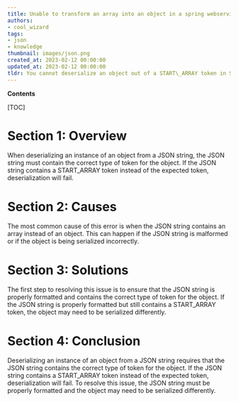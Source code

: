 ```yaml
---
title: Unable to transform an array into an object in a spring webservice
authors:
- cool_wizard
tags:
- json
- knowledge
thumbnail: images/json.png
created_at: 2023-02-12 00:00:00
updated_at: 2023-02-12 00:00:00
tldr: You cannot deserialize an object out of a START\_ARRAY token in Spring Webservice in Json.
---
```


**Contents**

[TOC]

# Section 1: Overview
When deserializing an instance of an object from a JSON string, the JSON string must contain the correct type of token for the object. If the JSON string contains a START_ARRAY token instead of the expected token, deserialization will fail.

# Section 2: Causes
The most common cause of this error is when the JSON string contains an array instead of an object. This can happen if the JSON string is malformed or if the object is being serialized incorrectly.

# Section 3: Solutions
The first step to resolving this issue is to ensure that the JSON string is properly formatted and contains the correct type of token for the object. If the JSON string is properly formatted but still contains a START_ARRAY token, the object may need to be serialized differently.

# Section 4: Conclusion
Deserializing an instance of an object from a JSON string requires that the JSON string contains the correct type of token for the object. If the JSON string contains a START_ARRAY token instead of the expected token, deserialization will fail. To resolve this issue, the JSON string must be properly formatted and the object may need to be serialized differently.
